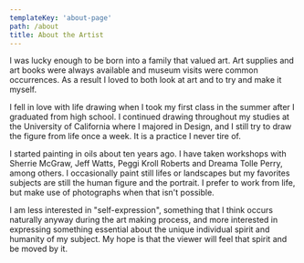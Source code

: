 ```yaml
---
templateKey: 'about-page'
path: /about
title: About the Artist
---
```


I was lucky enough to be born into a family that valued art.  Art supplies and art books were always available and museum visits were common occurrences. As a result I loved to both look at art and to try and make it myself.

I fell in love with life drawing when I took my first class in the summer after I graduated from high school. I continued drawing throughout my studies at the University of California where I majored in Design, and I still try to draw the figure from life once a week.  It is a practice I never tire of. 

I started painting in oils about ten years ago.  I have taken workshops with Sherrie McGraw, Jeff Watts, Peggi Kroll Roberts and Dreama Tolle Perry, among others. I occasionally paint still lifes or landscapes but my favorites subjects are still the human figure and the portrait.  I prefer to work from life, but make use of photographs when that isn't possible.

I am less interested in "self-expression", something that I think occurs naturally anyway during the art making process, and more interested in expressing something essential about the unique individual spirit and humanity of my subject. My hope is that the viewer will feel that spirit and be moved by it.